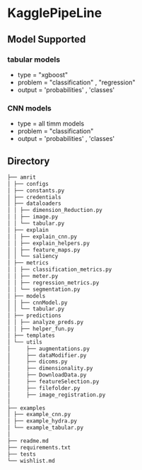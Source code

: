 
# KagglePipeLine


## Model Supported
### tabular models
- type = "xgboost"
- problem = "classification" , "regression"
- output = 'probabilities' , 'classes'

### CNN models
- type =  all timm models
- problem = "classification"
- output = 'probabilities' , 'classes'


## Directory
```bash
├── amrit
│ ├── configs
│ ├── constants.py
│ ├── credentials
│ ├── dataloaders
│ │ ├── dimension_Reduction.py
│ │ ├── image.py
│ │ └── tabular.py
│ ├── explain
│ │ ├── explain_cnn.py
│ │ ├── explain_helpers.py
│ │ ├── feature_maps.py
│ │ └── saliency
│ ├── metrics
│ │ ├── classification_metrics.py
│ │ ├── meter.py
│ │ ├── regression_metrics.py
│ │ └── segmentation.py
│ ├── models
│ │ ├── cnnModel.py
│ │ └── tabular.py
│ ├── predictions
│ │ ├── analyze_preds.py
│ │ ├── helper_fun.py
│ ├── templates
│ └── utils
│     ├── augmentations.py
│     ├── dataModifier.py
│     ├── dicoms.py
│     ├── dimensionality.py
│     ├── DownloadData.py
│     ├── featureSelection.py
│     ├── filefolder.py
│     ├── image_registration.py
│
├── examples
│ ├── example_cnn.py
│ ├── example_hydra.py
│ └── example_tabular.py
│
├── readme.md
├── requirements.txt
├── tests
└── wishlist.md
```


